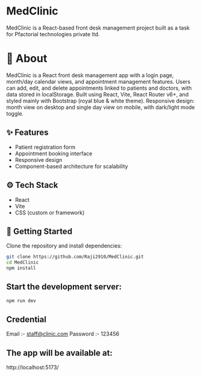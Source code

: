 # MedClinic

MedClinic is a React-based front desk management project built as a task for Pfactorial technologies private ltd.

# 📌 About

MedClinic is a React front desk management app with a login page, month/day calendar views, and appointment management features.
Users can add, edit, and delete appointments linked to patients and doctors, with data stored in localStorage.
Built using React, Vite, React Router v6+, and styled mainly with Bootstrap (royal blue & white theme).
Responsive design: month view on desktop and single day view on mobile, with dark/light mode toggle.

## ✨ Features

- Patient registration form
- Appointment booking interface
- Responsive design
- Component-based architecture for scalability

## ⚙️ Tech Stack

- React
- Vite
- CSS (custom or framework)

## 🚀 Getting Started

Clone the repository and install dependencies:
```bash
git clone https://github.com/Raji2910/MedClinic.git
cd MedClinic
npm install

```
## Start the development server:

```bash
npm run dev

```
## Credential

Email :- staff@clinic.com
Password :- 123456

## The app will be available at:

http://localhost:5173/